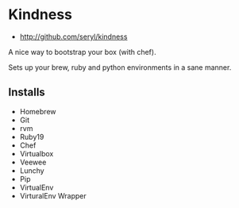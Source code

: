 # Kindness

* http://github.com/seryl/kindness

A nice way to bootstrap your box (with chef).

Sets up your brew, ruby and python environments in a sane manner.

## Installs

* Homebrew
* Git
* rvm
* Ruby19
* Chef
* Virtualbox
* Veewee
* Lunchy
* Pip
* VirtualEnv
* VirturalEnv Wrapper
